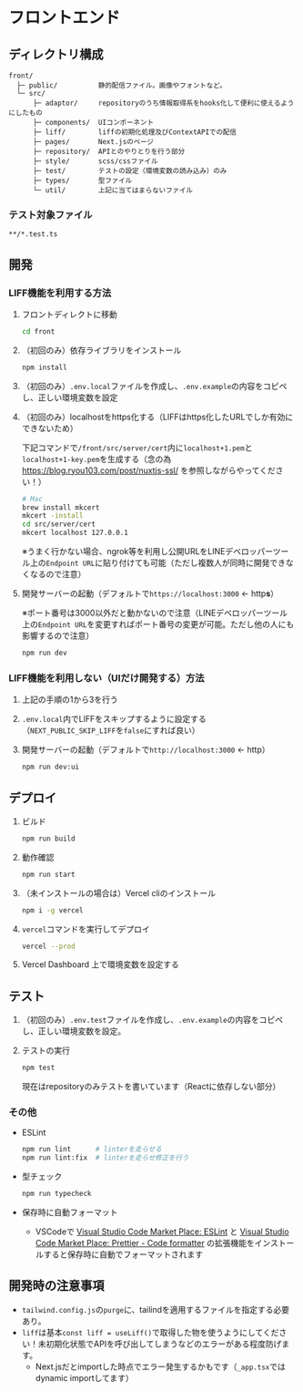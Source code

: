 # フロントエンド

## ディレクトリ構成

```
front/
  ├─ public/          静的配信ファイル。画像やフォントなど。
  └─ src/
      ├─ adaptor/     repositoryのうち情報取得系をhooks化して便利に使えるようにしたもの
      ├─ components/  UIコンポーネント
      ├─ liff/        liffの初期化処理及びContextAPIでの配信
      ├─ pages/       Next.jsのページ
      ├─ repository/  APIとのやりとりを行う部分
      ├─ style/       scss/cssファイル
      ├─ test/        テストの設定（環境変数の読み込み）のみ
      ├─ types/       型ファイル
      └─ util/        上記に当てはまらないファイル
```

### テスト対象ファイル
```
**/*.test.ts
```

## 開発
### LIFF機能を利用する方法
1. フロントディレクトに移動
    ```bash
    cd front
    ```

2. （初回のみ）依存ライブラリをインストール
    ```bash
    npm install
    ```

3. （初回のみ）`.env.local`ファイルを作成し、`.env.example`の内容をコピペし、正しい環境変数を設定

4. （初回のみ）localhostをhttps化する（LIFFはhttps化したURLでしか有効にできないため）

    下記コマンドで`/front/src/server/cert`内に`localhost+1.pem`と`localhost+1-key.pem`を生成する（念の為 https://blog.ryou103.com/post/nuxtjs-ssl/ を参照しながらやってください！）

    ```bash
    # Mac
    brew install mkcert
    mkcert -install
    cd src/server/cert
    mkcert localhost 127.0.0.1
    ```

    ※うまく行かない場合、ngrok等を利用し公開URLをLINEデベロッパーツール上の`Endpoint URL`に貼り付けても可能（ただし複数人が同時に開発できなくなるので注意）

5. 開発サーバーの起動（デフォルトで`https://localhost:3000` ← http**s**）
   
   ※ポート番号は3000以外だと動かないので注意（LINEデベロッパーツール上の`Endpoint URL`を変更すればポート番号の変更が可能。ただし他の人にも影響するので注意）
   
    ```bash
    npm run dev
    ```

### LIFF機能を利用しない（UIだけ開発する）方法
1. 上記の手順の1から3を行う

2. `.env.local`内でLIFFをスキップするように設定する（`NEXT_PUBLIC_SKIP_LIFF`を`false`にすれば良い）

3. 開発サーバーの起動（デフォルトで`http://localhost:3000` ← http）
    ```bash
    npm run dev:ui
    ```

## デプロイ
1. ビルド
    ```bash
    npm run build
    ```

2. 動作確認
    ```bash
    npm run start
    ```

3. （未インストールの場合は）Vercel cliのインストール
    ```bash
    npm i -g vercel
    ```

4. `vercel`コマンドを実行してデプロイ
    ```bash
    vercel --prod
    ```
5. Vercel Dashboard 上で環境変数を設定する

## テスト
1. （初回のみ）`.env.test`ファイルを作成し、`.env.example`の内容をコピペし、正しい環境変数を設定。
2. テストの実行
    ```bash
    npm test
    ```

    現在はrepositoryのみテストを書いています（Reactに依存しない部分）

### その他
- ESLint
    ```bash
    npm run lint      # linterを走らせる
    npm run lint:fix  # linterを走らせ修正を行う
    ```

- 型チェック
    ```bash
    npm run typecheck
    ```

- 保存時に自動フォーマット
    - VSCodeで [Visual Studio Code Market Place: ESLint](https://marketplace.visualstudio.com/items?itemName=dbaeumer.vscode-eslint) と [Visual Studio Code Market Place: Prettier - Code formatter](https://marketplace.visualstudio.com/items?itemName=esbenp.prettier-vscode) の拡張機能をインストールすると保存時に自動でフォーマットされます

## 開発時の注意事項
- `tailwind.config.js`の`purge`に、tailindを適用するファイルを指定する必要あり。
- `liff`は基本`const liff = useLiff()`で取得した物を使うようにしてください！未初期化状態でAPIを呼び出してしまうなどのエラーがある程度防げます。
  - Next.jsだとimportした時点でエラー発生するかもです（`_app.tsx`ではdynamic importしてます）